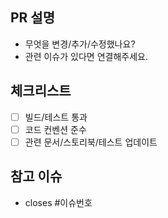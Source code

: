 ## PR 설명

- 무엇을 변경/추가/수정했나요?
- 관련 이슈가 있다면 연결해주세요.

## 체크리스트
- [ ] 빌드/테스트 통과
- [ ] 코드 컨벤션 준수
- [ ] 관련 문서/스토리북/테스트 업데이트

## 참고 이슈
- closes #이슈번호 